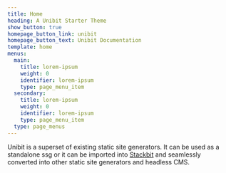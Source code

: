 ```yaml
---
title: Home
heading: A Unibit Starter Theme
show_button: true
homepage_button_link: unibit
homepage_button_text: Unibit Documentation
template: home
menus:
  main:
    title: lorem-ipsum
    weight: 0
    identifier: lorem-ipsum
    type: page_menu_item
  secondary:
    title: lorem-ipsum
    weight: 0
    identifier: lorem-ipsum
    type: page_menu_item
  type: page_menus
---
```


Unibit is a superset of existing static site generators. It can be used as a standalone ssg or it can be imported into [Stackbit](https://www.stackbit.com) and seamlessly converted into other static site generators and headless CMS. 


